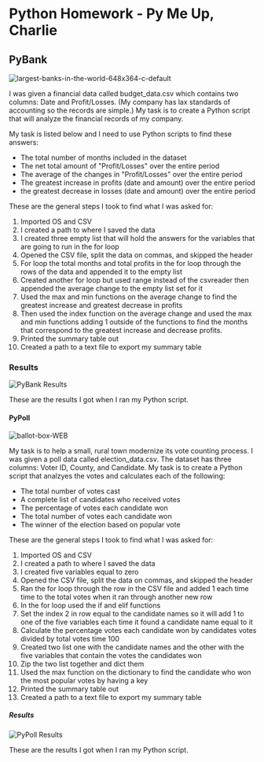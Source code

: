 # Python Homework - Py Me Up, Charlie

## PyBank
![largest-banks-in-the-world-648x364-c-default](https://user-images.githubusercontent.com/60836219/94639363-df4f6280-0290-11eb-9281-6a53825f46e1.jpg)

I was given a financial data called budget_data.csv which contains two columns: Date and Profit/Losses. (My company has lax standards of accounting so the records are simple.) My task is to create a Python script that will analyze the financial records of my company.

My task is listed below and I need to use Python scripts to find these answers:

* The total number of months included in the dataset
* The net total amount of "Profit/Losses" over the entire period
* The average of the changes in "Profit/Losses" over the entire period
* The greatest increase in profits (date and amount) over the entire period
* the greatest decrease in losses (date and amount) over the entire period

These are the general steps I took to find what I was asked for:

1. Imported OS and CSV
2. I created a path to where I saved the data
3. I created three empty list that will hold the answers for the variables that are going to run in the for loop
4. Opened the CSV file, split the data on commas, and skipped the header
5. For loop the total months and total profits in the for loop through the rows of the data and appended it to the empty list
6. Created another for loop but used range instead of the csvreader then appended the average change to the empty list set for it
7. Used the max and min functions on the average change to find the greatest increase and greatest decrease in profits 
8. Then used the index function on the average change and used the max and min functions adding 1 outside of the functions to find the months that correspond to the greatest increase and decrease profits.
9. Printed the summary table out
10. Created a path to a text file to export my summary table 

### Results

![PyBank Results](https://user-images.githubusercontent.com/60836219/94640894-af09c300-0294-11eb-927a-4709bb08f5de.PNG)

These are the results I got when I ran my Python script. 

#### PyPoll
![ballot-box-WEB](https://user-images.githubusercontent.com/60836219/94639378-e5454380-0290-11eb-88f9-38e8d399b34e.jpg)

My task is to help a small, rural town modernize its vote counting process. I was given a poll data called election_data.csv. The dataset has three columns: Voter ID, County, and Candidate. My task is to create a Python script that analzyes the votes and calculates each of the following:

* The total number of votes cast
* A complete list of candidates who received votes
* The percentage of votes each candidate won
* The total number of votes each candidate won
* The winner of the election based on popular vote

These are the general steps I took to find what I was asked for:

1. Imported OS and CSV
2. I created a path to where I saved the data
3. I created five variables equal to zero
4. Opened the CSV file, split the data on commas, and skipped the header
5. Ran the for loop through the row in the CSV file and added 1 each time time to the total votes when it ran through another new row
6. In the for loop used the if and elif functions 
7. Set the index 2 in row equal to the candidate names so it will add 1 to one of the five variables each time it found a candidate name equal to it
8. Calculate the percentage votes each candidate won by candidates votes divided by total votes time 100
9. Created two list one with the candidate names and the other with the five variables that contain the votes the candidates won
10. Zip the two list together and dict them
11. Used the max function on the dictionary to find the candidate who won the most popular votes by having a key
12. Printed the summary table out
13. Created a path to a text file to export my summary table 

##### Results

![PyPoll Results](https://user-images.githubusercontent.com/60836219/94641000-ed06e700-0294-11eb-81cf-a2be6406ff24.PNG)

These are the results I got when I ran my Python script.


